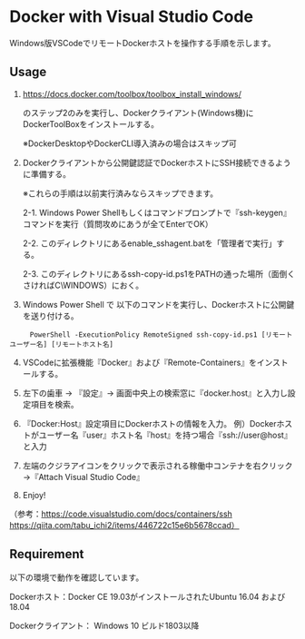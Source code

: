 # Docker with Visual Studio Code

Windows版VSCodeでリモートDockerホストを操作する手順を示します。
## Usage

1. https://docs.docker.com/toolbox/toolbox_install_windows/
  
   のステップ2のみを実行し、Dockerクライアント(Windows機)にDockerToolBoxをインストールする。
  
   ※DockerDesktopやDockerCLI導入済みの場合はスキップ可
  

2. Dockerクライアントから公開鍵認証でDockerホストにSSH接続できるように準備する。 
  
    ※これらの手順は以前実行済みならスキップできます。
  
    2-1. Windows Power Shellもしくはコマンドプロンプトで『ssh-keygen』コマンドを実行（質問攻めにあうが全てEnterでOK）

	2-2. このディレクトリにあるenable_sshagent.batを「管理者で実行」する。
  
    2-3. このディレクトリにあるssh-copy-id.ps1をPATHの通った場所（面倒くさければC\WINDOWS）におく。
  
3. Windows Power Shell で 以下のコマンドを実行し、Dockerホストに公開鍵を送り付ける。

```
     PowerShell -ExecutionPolicy RemoteSigned ssh-copy-id.ps1 [リモートユーザー名] [リモートホスト名]
```
    
4. VSCodeに拡張機能『Docker』および『Remote-Containers』をインストールする。
  
5. 左下の歯車 → 『設定』→ 画面中央上の検索窓に『docker.host』と入力し設定項目を検索。

6. 『Docker:Host』設定項目にDockerホストの情報を入力。
	例）Dockerホストがユーザー名『user』ホスト名『host』を持つ場合『ssh://user@host』と入力

7. 左端のクジラアイコンをクリックで表示される稼働中コンテナを右クリック→『Attach Visual Studio Code』

8. Enjoy!


（参考：https://code.visualstudio.com/docs/containers/ssh
  https://qiita.com/tabu_ichi2/items/446722c15e6b5678ccad）

## Requirement

以下の環境で動作を確認しています。

Dockerホスト：Docker CE 19.03がインストールされたUbuntu 16.04 および 18.04

Dockerクライアント： Windows 10 ビルド1803以降 